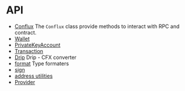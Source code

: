 # API

* [Conflux](./Conflux.md) The `Conflux` class provide methods to interact with RPC and contract.
* [Wallet](./wallet/Wallet.md)
* [PrivateKeyAccount](./wallet/PrivateKeyAccount.md)
* [Transaction](./Transaction.md)
* [Drip](./Drip.md) Drip - CFX converter
* [format](./util/format.md) Type formaters
* [sign](./util/sign.md)
* [address utilities](./util/address.md)
* [Provider](./provider/BaseProvider.md)